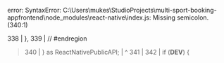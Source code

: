 error: SyntaxError: C:\Users\mukes\StudioProjects\multi-sport-booking-appfrontend\node_modules\react-native\index.js: Missing semicolon. (340:1)

  338 |   },
  339 |   // #endregion
> 340 | } as ReactNativePublicAPI;
      |  ^
  341 |
  342 | if (__DEV__) {
